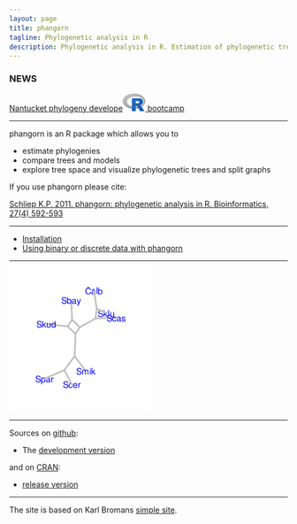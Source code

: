 ```yaml
---
layout: page
title: phangorn
tagline: Phylogenetic analysis in R
description: Phylogenetic analysis in R. Estimation of phylogenetic trees and networks using Maximum Likelihood, Maximum Parsimony, distance methods and Hadamard conjugation.
---
```


### NEWS
[Nantucket phylogeny develope![R](pages/icons/Rlogo_32.png) bootcamp](pages/Nantucket.html)

---

phangorn is an R package which allows you to    

- estimate phylogenies
- compare trees and models
- explore tree space and visualize phylogenetic trees and split graphs 


If you use phangorn please cite:

[Schliep K.P. 2011. phangorn: phylogenetic analysis in R. Bioinformatics, 27(4) 592-593](http://www.ncbi.nlm.nih.gov/pubmed/21169378)

---

- [Installation](pages/Installation.html)
- [Using binary or discrete data with phangorn](pages/Binary2phyDat.html)

---

<img src="assets/pics/networx.gif" title="Networx" alt="Networx"/>

---


Sources on [github](https://github.com):  

- The [development version](https://github.com/KlausVigo/phangorn)  

and on [CRAN](https://cran.r-project.org/):  

- [release version](http://cran.r-project.org/package=phangorn)

---

The site is based on Karl Bromans [simple site](http://github.com/kbroman/simple_site).
